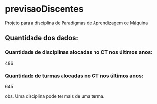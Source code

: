 # previsaoDiscentes
Projeto para a disciplina de Paradigmas de Aprendizagem de Máquina


## Quantidade dos dados:  

### Quantidade de disciplinas alocadas no CT nos últimos anos:

486  

### Quantidade de turmas alocadas no CT nos últimos anos:

645  

obs. Uma disciplina pode ter mais de uma turma.





